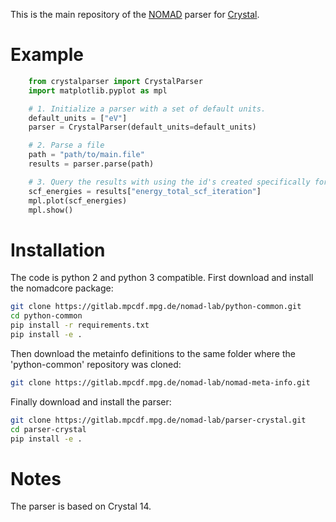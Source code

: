 This is the main repository of the [NOMAD](https://www.nomad-coe.eu/) parser for
[Crystal](http://www.crystal.unito.it).

# Example
```python
    from crystalparser import CrystalParser
    import matplotlib.pyplot as mpl

    # 1. Initialize a parser with a set of default units.
    default_units = ["eV"]
    parser = CrystalParser(default_units=default_units)

    # 2. Parse a file
    path = "path/to/main.file"
    results = parser.parse(path)

    # 3. Query the results with using the id's created specifically for NOMAD.
    scf_energies = results["energy_total_scf_iteration"]
    mpl.plot(scf_energies)
    mpl.show()
```

# Installation
The code is python 2 and python 3 compatible. First download and install
the nomadcore package:

```sh
git clone https://gitlab.mpcdf.mpg.de/nomad-lab/python-common.git
cd python-common
pip install -r requirements.txt
pip install -e .
```

Then download the metainfo definitions to the same folder where the
'python-common' repository was cloned:

```sh
git clone https://gitlab.mpcdf.mpg.de/nomad-lab/nomad-meta-info.git
```

Finally download and install the parser:

```sh
git clone https://gitlab.mpcdf.mpg.de/nomad-lab/parser-crystal.git
cd parser-crystal
pip install -e .
```

# Notes
The parser is based on Crystal 14.

